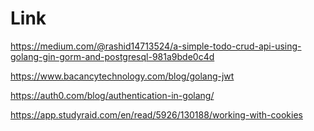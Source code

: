# Link

https://medium.com/@rashid14713524/a-simple-todo-crud-api-using-golang-gin-gorm-and-postgresql-981a9bde0c4d

https://www.bacancytechnology.com/blog/golang-jwt

https://auth0.com/blog/authentication-in-golang/

https://app.studyraid.com/en/read/5926/130188/working-with-cookies